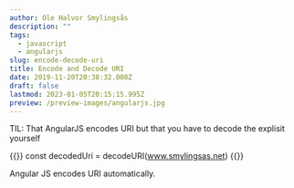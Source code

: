 ```yaml
---
author: Ole Halvor Smylingsås
description: ""
tags:
  - javascript
  - angularjs
slug: encode-decode-uri
title: Encode and Decode URI
date: 2019-11-20T20:38:32.000Z
draft: false
lastmod: 2023-01-05T20:15:15.995Z
preview: /preview-images/angularjs.jpg
---
```


TIL: That AngularJS encodes URI but that you have to decode the explisit yourself
<!--more-->
{{<highlight js>}}
const decodedUri = decodeURI(www.smylingsas.net)
{{</highlight>}}

Angular JS encodes URI automatically. 
